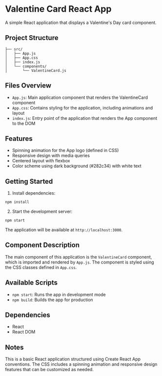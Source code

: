 # Valentine Card React App

A simple React application that displays a Valentine's Day card component.

## Project Structure

```
├── src/
│   ├── App.js
│   ├── App.css
│   ├── index.js
│   └── components/
│       └── ValentineCard.js
```

## Files Overview

- `App.js`: Main application component that renders the ValentineCard component
- `App.css`: Contains styling for the application, including animations and layout
- `index.js`: Entry point of the application that renders the App component to the DOM

## Features

- Spinning animation for the App logo (defined in CSS)
- Responsive design with media queries
- Centered layout with flexbox
- Color scheme using dark background (#282c34) with white text

## Getting Started

1. Install dependencies:
```bash
npm install
```

2. Start the development server:
```bash
npm start
```

The application will be available at `http://localhost:3000`.

## Component Description

The main component of this application is the `ValentineCard` component, which is imported and rendered by `App.js`. The component is styled using the CSS classes defined in `App.css`.

## Available Scripts

- `npm start`: Runs the app in development mode
- `npm build`: Builds the app for production

## Dependencies

- React
- React DOM

## Notes

This is a basic React application structured using Create React App conventions. The CSS includes a spinning animation and responsive design features that can be customized as needed.
